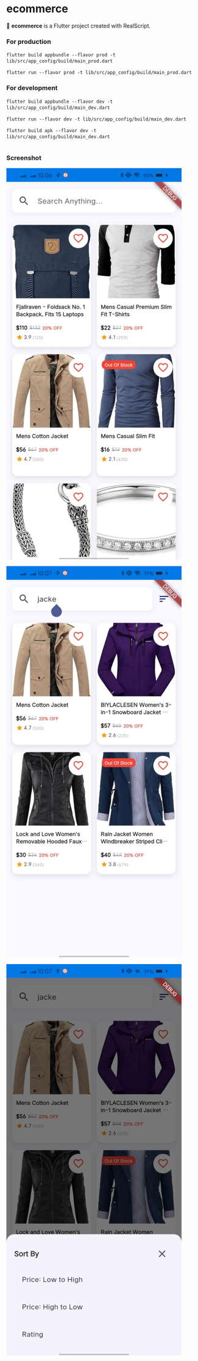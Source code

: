 # ecommerce

🚀 **ecommerce** is a Flutter project created with RealScript.

### For production

```
flutter build appbundle --flavor prod -t lib/src/app_config/build/main_prod.dart

```

```
flutter run --flavor prod -t lib/src/app_config/build/main_prod.dart

```

### For development

```
flutter build appbundle --flavor dev -t lib/src/app_config/build/main_dev.dart

```

```
flutter run --flavor dev -t lib/src/app_config/build/main_dev.dart

```

```
flutter build apk --flavor dev -t lib/src/app_config/build/main_dev.dart


```

### Screenshot

![img.png](img.png)

![img_1.png](img_1.png)

![img_2.png](img_2.png)
